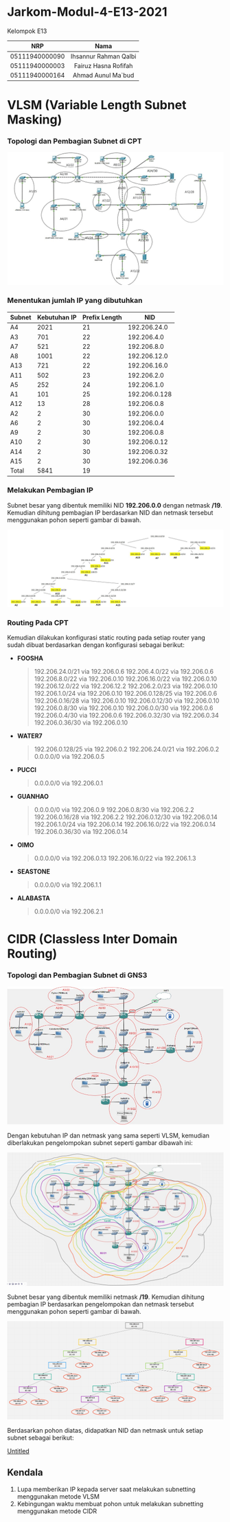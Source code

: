 # Jarkom-Modul-4-E13-2021

Kelompok E13

|NRP           |Nama                   |
|:------------:|:---------------------:|
|05111940000090|Ihsannur Rahman Qalbi|
|05111940000003|Fairuz Hasna Rofifah|
|05111940000164|Ahmad Aunul Ma`bud|

# VLSM (**Variable Length Subnet Masking)**

### Topologi dan Pembagian Subnet di CPT

![subnetting.jpg](Jarkom-E13-Modul-4%20ddca130ac5de47ccb3fb3f7d35341588/subnetting.jpg)

### Menentukan jumlah IP yang dibutuhkan

| Subnet | Kebutuhan IP | Prefix Length | NID |
| --- | --- | --- | --- |
| A4 | 2021 | 21 | 192.206.24.0 |
| A3 | 701 | 22 | 192.206.4.0 |
| A7 | 521 | 22 | 192.206.8.0 |
| A8 | 1001 | 22 | 192.206.12.0 |
| A13 | 721 | 22 | 192.206.16.0 |
| A11 | 502 | 23 | 192.206.2.0 |
| A5 | 252 | 24 | 192.206.1.0 |
| A1 | 101 | 25 | 192.206.0.128 |
| A12 | 13 | 28 | 192.206.0.8 |
| A2 | 2 | 30 | 192.206.0.0 |
| A6 | 2 | 30 | 192.206.0.4 |
| A9 | 2 | 30 | 192.206.0.8 |
| A10 | 2 | 30 | 192.206.0.12 |
| A14 | 2 | 30 | 192.206.0.32 |
| A15 | 2 | 30 | 192.206.0.36 |
| Total | 5841 | 19 |  |

### Melakukan Pembagian IP

Subnet besar yang dibentuk memiliki NID **192.206.0.0** dengan netmask **/19**. Kemudian dihitung pembagian IP berdasarkan NID dan netmask tersebut menggunakan pohon seperti gambar di bawah.

![vlsm_tree.jpg](Jarkom-E13-Modul-4%20ddca130ac5de47ccb3fb3f7d35341588/vlsm_tree.jpg)

### Routing Pada CPT

Kemudian dilakukan konfigurasi static routing pada setiap router yang sudah dibuat berdasarkan dengan konfigurasi sebagai berikut:

- **FOOSHA**
    
    > 192.206.24.0/21 via 192.206.0.6
    192.206.4.0/22 via 192.206.0.6
    192.206.8.0/22 via 192.206.0.10
    192.206.16.0/22 via 192.206.0.10
    192.206.12.0/22 via 192.206.12.2
    192.206.2.0/23 via 192.206.0.10
    192.206.1.0/24 via 192.206.0.10
    192.206.0.128/25 via 192.206.0.6
    192.206.0.16/28 via 192.206.0.10
    192.206.0.12/30 via 192.206.0.10
    192.206.0.8/30 via 192.206.0.10
    192.206.0.0/30 via 192.206.0.6
    192.206.0.4/30 via 192.206.0.6
    192.206.0.32/30 via 192.206.0.34
    192.206.0.36/30 via 192.206.0.10
    > 
- **WATER7**
    
    > 192.206.0.128/25 via 192.206.0.2
    192.206.24.0/21 via 192.206.0.2
    0.0.0.0/0 via 192.206.0.5
    > 
- **PUCCI**
    
    > 0.0.0.0/0 via 192.206.0.1
    > 
- **GUANHAO**
    
    > 0.0.0.0/0 via 192.206.0.9
    192.206.0.8/30 via 192.206.2.2
    192.206.0.16/28 via 192.206.2.2
    192.206.0.12/30 via 192.206.0.14
    192.206.1.0/24 via 192.206.0.14
    192.206.16.0/22 via 192.206.0.14
    192.206.0.36/30 via 192.206.0.14
    > 
- **OIMO**
    
    > 0.0.0.0/0 via 192.206.0.13
    192.206.16.0/22 via 192.206.1.3
    > 
- **SEASTONE**
    
    > 0.0.0.0/0 via 192.206.1.1
    > 
- **ALABASTA**
    
    > 0.0.0.0/0 via 192.206.2.1
    > 

# CIDR (**Classless Inter Domain Routing)**

### Topologi dan Pembagian Subnet di GNS3

![subnetting-baru-oni-revisi.jpg](Jarkom-E13-Modul-4%20ddca130ac5de47ccb3fb3f7d35341588/subnetting-baru-oni-revisi.jpg)

Dengan kebutuhan IP dan netmask yang sama seperti VLSM, kemudian diberlakukan pengelompokan subnet seperti gambar dibawah ini:

![Untitled](Jarkom-E13-Modul-4%20ddca130ac5de47ccb3fb3f7d35341588/Untitled.png)

Subnet besar yang dibentuk memiliki netmask **/19**. Kemudian dihitung pembagian IP berdasarkan pengelompokan dan netmask tersebut menggunakan pohon seperti gambar di bawah.

![Untitled](Jarkom-E13-Modul-4%20ddca130ac5de47ccb3fb3f7d35341588/Untitled%201.png)

Berdasarkan pohon diatas, didapatkan NID dan netmask untuk setiap subnet sebagai berikut:

[Untitled](Jarkom-E13-Modul-4%20ddca130ac5de47ccb3fb3f7d35341588/Untitled3.png)

## Kendala

1. Lupa memberikan IP kepada server saat melakukan subnetting menggunakan metode VLSM
2. Kebingungan waktu membuat pohon untuk melakukan subnetting menggunakan metode CIDR

